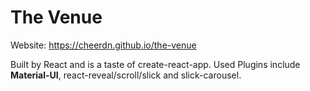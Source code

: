 # The Venue
Website: https://cheerdn.github.io/the-venue 

Built by React and is a taste of create-react-app. Used Plugins include **Material-UI**, react-reveal/scroll/slick and slick-carousel.
